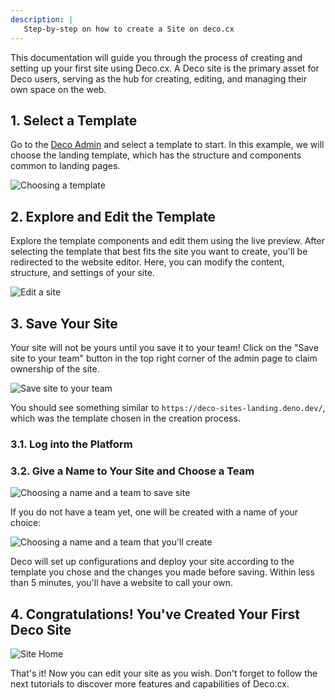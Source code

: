 ```yaml
---
description: |
   Step-by-step on how to create a Site on deco.cx
---
```


This documentation will guide you through the process of creating and setting up your first site using Deco.cx. 
A Deco site is the primary asset for Deco users, serving as the hub for creating, editing, and managing their own space on the web.

## 1. Select a Template

Go to the [Deco Admin](https://admin.deco.cx/spaces/new) and select a template to start. In this example, we will choose the landing template, which has the structure and components common to landing pages.

![Choosing a template](/docs/getting-started/creating-site/choose-template.png)

## 2. Explore and Edit the Template

Explore the template components and edit them using the live preview. After selecting the template that best fits the site you want to create, you'll be redirected to the website editor. Here, you can modify the content, structure, and settings of your site.

![Edit a site](/docs/getting-started/creating-site/site-editor.png)

## 3. Save Your Site

Your site will not be yours until you save it to your team! Click on the "Save site to your team" button in the top right corner of the admin page to claim ownership of the site.

![Save site to your team](/docs/getting-started/creating-site/save-site-btn.png)

You should see something similar to `https://deco-sites-landing.deno.dev/`, which
was the template chosen in the creation process.

### 3.1. Log into the Platform
### 3.2. Give a Name to Your Site and Choose a Team

![Choosing a name and a team to save site](/docs/getting-started/creating-site/save-site.png)

If you do not have a team yet, one will be created with a name of your choice:

![Choosing a name and a team that you'll create](/docs/getting-started/creating-site/save-site-and-team.png)

Deco will set up configurations and deploy your site according to the template you chose and the changes you made before saving. Within less than 5 minutes, you'll have a website to call your own.

## 4. Congratulations! You've Created Your First Deco Site

![Site Home](/docs/getting-started/creating-site/site-home.png)

That's it! Now you can edit your site as you wish. Don't forget to follow the next tutorials to discover more features and capabilities of Deco.cx.